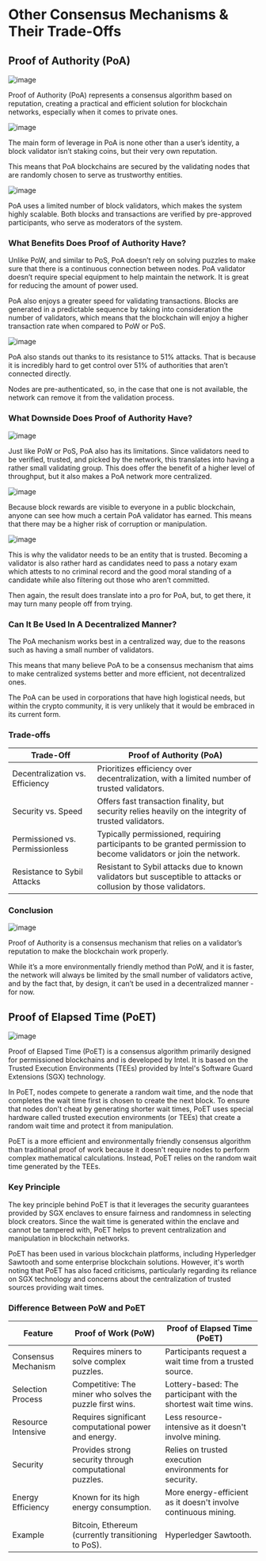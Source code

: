 # Other Consensus Mechanisms & Their Trade-Offs

## Proof of Authority (PoA)
![image](https://github.com/adeliafebriani/Tijarah-Blockchain-Notes/assets/162258265/937c509b-d30b-420b-9cf7-8f2407f78716)

Proof of Authority (PoA) represents a consensus  algorithm based on reputation, creating a practical and efficient solution for blockchain networks, especially when it comes to private ones.

![image](https://github.com/adeliafebriani/Tijarah-Blockchain-Notes/assets/162258265/c5910fd0-d666-4aab-8b13-1754bc947a66)

The main form of leverage in PoA is  none other than a user’s identity, a block validator isn’t staking  coins, but their very own reputation.

This means that PoA blockchains are secured by the validating nodes that are randomly chosen to serve as trustworthy entities.

![image](https://github.com/adeliafebriani/Tijarah-Blockchain-Notes/assets/162258265/4dbe85ad-20a1-49c2-ac61-9d34b57ef2bc)

PoA uses a limited number of block validators,  which makes the system highly scalable. Both blocks and transactions are verified by pre-approved participants, who serve as moderators of the system.

### What Benefits Does Proof of Authority Have?

Unlike PoW, and similar to PoS,  PoA doesn’t rely on solving puzzles to make sure that there is a continuous connection between nodes. PoA validator doesn’t require special equipment to help maintain the network. It is great for reducing  the amount of power used.

PoA also enjoys a greater speed for validating transactions. Blocks are generated in a predictable sequence by taking into consideration the number of validators, which means that the blockchain will enjoy a higher transaction rate when compared to PoW or PoS.

![image](https://github.com/adeliafebriani/Tijarah-Blockchain-Notes/assets/162258265/8faf8f9a-6367-471b-8af4-ac07e191e365)

PoA also stands out thanks to its resistance to 51% attacks. That is because it is incredibly hard to get control over 51% of authorities that aren’t connected directly.

Nodes are pre-authenticated, so, in the case that one is not available, the network can remove it from the validation process. 

### What Downside Does Proof of Authority Have?

![image](https://github.com/adeliafebriani/Tijarah-Blockchain-Notes/assets/162258265/c8f43291-6856-4fac-a313-3cbcaf1b4e33)

Just like PoW or PoS, PoA  also has its limitations. Since validators need to be verified, trusted, and picked by the network, this translates into having a rather small validating group. This does offer the benefit of a higher level of throughput, but it also makes a PoA network more centralized.

![image](https://github.com/adeliafebriani/Tijarah-Blockchain-Notes/assets/162258265/a09c793f-78c9-4799-9832-a74177dc4462)

Because block rewards are visible  to everyone in a public blockchain, anyone can see how much a certain PoA validator has earned. This means that there may be a higher risk of corruption or manipulation. 

![image](https://github.com/adeliafebriani/Tijarah-Blockchain-Notes/assets/162258265/b183d68c-4eaf-41d4-a73b-74d279af0c2d)

This is why the validator needs  to be an entity that is trusted. Becoming a validator is also rather hard as candidates need to pass a notary exam  which attests to no criminal record and the good moral standing of a candidate while also  filtering out those who aren’t committed.

Then again, the result does  translate into a pro for PoA, but, to get there, it may turn  many people off from trying.

### Can It Be Used In A Decentralized Manner?

The PoA mechanism works best in a centralized  way, due to the reasons such as having a small number of validators. 

This means that many believe PoA to be a consensus mechanism that aims to make centralized systems better  and more efficient, not decentralized ones.

The PoA can be used in corporations that have high  logistical needs, but within the crypto community, it is very unlikely that it would be embraced in its current form.

### Trade-offs

Trade-Off|Proof of Authority (PoA)
---|---
Decentralization vs. Efficiency|Prioritizes efficiency over decentralization, with a limited number of trusted validators.
Security vs. Speed|Offers fast transaction finality, but security relies heavily on the integrity of trusted validators.
Permissioned vs. Permissionless|Typically permissioned, requiring participants to be granted permission to become validators or join the network.
Resistance to Sybil Attacks|Resistant to Sybil attacks due to known validators but susceptible to attacks or collusion by those validators.

### Conclusion

![image](https://github.com/adeliafebriani/Tijarah-Blockchain-Notes/assets/162258265/8ba68b97-c976-4394-8ffa-26d9f9206bf9)

Proof of Authority is a consensus mechanism that relies on a validator’s  reputation to make the blockchain work properly.

While it’s a more environmentally friendly  method than PoW, and it is faster, the network will always be limited by  the small number of validators active, and by the fact that, by design, it can’t  be used in a decentralized manner - for now.

## Proof of Elapsed Time (PoET)

![image](https://github.com/adeliafebriani/Tijarah-Blockchain-Notes/assets/162258265/6feaad1d-5b00-4a19-8dfa-a3084149e4b9)

Proof of Elapsed Time (PoET) is a consensus algorithm primarily designed for permissioned blockchains and is developed by Intel. It is based on the Trusted Execution Environments (TEEs) provided by Intel's Software Guard Extensions (SGX) technology.

In PoET, nodes compete to generate a random wait time, and the node that  completes the wait time first is chosen to create the next block. To ensure that nodes don't cheat by generating shorter wait times, PoET uses special hardware called trusted execution environments (or TEEs) that create a random wait time and protect it from manipulation.

PoET is a more efficient and environmentally friendly consensus algorithm than traditional proof of work because it doesn't require nodes to perform complex mathematical  calculations. Instead, PoET relies on the random wait time generated by the TEEs.

### Key Principle

The key principle behind PoET is that it leverages the security guarantees provided by SGX enclaves to ensure fairness and randomness in selecting block creators. Since the wait time is generated within the enclave and cannot be tampered with, PoET helps to prevent centralization and manipulation in blockchain networks.

PoET has been used in various blockchain platforms, including Hyperledger Sawtooth and some enterprise blockchain solutions. However, it's worth noting that PoET has also faced criticisms, particularly regarding its reliance on SGX technology and concerns about the centralization of trusted sources providing wait times.

### Difference Between PoW and PoET

Feature|Proof of Work (PoW)|Proof of Elapsed Time (PoET)
---|---|---
Consensus Mechanism|Requires miners to solve complex puzzles.|Participants request a wait time from a trusted source.
Selection Process|	Competitive: The miner who solves the puzzle first wins.|	Lottery-based: The participant with the shortest wait time wins.
Resource Intensive|	Requires significant computational power and energy.|	Less resource-intensive as it doesn't involve mining.
Security|	Provides strong security through computational puzzles.|	Relies on trusted execution environments for security.
Energy Efficiency|	Known for its high energy consumption.|	More energy-efficient as it doesn't involve continuous mining.
Example|	Bitcoin, Ethereum (currently transitioning to PoS).|	Hyperledger Sawtooth.

